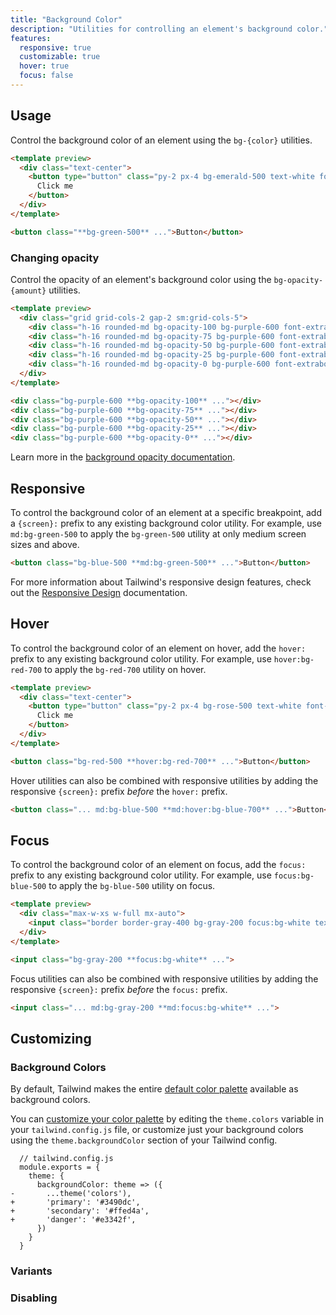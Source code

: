 ```yaml
---
title: "Background Color"
description: "Utilities for controlling an element's background color."
features:
  responsive: true
  customizable: true
  hover: true
  focus: false
---
```


## Usage

Control the background color of an element using the `bg-{color}` utilities.

```html emerald
<template preview>
  <div class="text-center">
    <button type="button" class="py-2 px-4 bg-emerald-500 text-white font-semibold rounded-lg shadow-md focus:outline-none" tabindex="-1">
      Click me
    </button>
  </div>
</template>

<button class="**bg-green-500** ...">Button</button>
```

### Changing opacity

Control the opacity of an element's background color using the `bg-opacity-{amount}` utilities.

```html purple
<template preview>
  <div class="grid grid-cols-2 gap-2 sm:grid-cols-5">
    <div class="h-16 rounded-md bg-opacity-100 bg-purple-600 font-extrabold text-white flex justify-center items-center">100%</div>
    <div class="h-16 rounded-md bg-opacity-75 bg-purple-600 font-extrabold text-white flex justify-center items-center">75%</div>
    <div class="h-16 rounded-md bg-opacity-50 bg-purple-600 font-extrabold text-white flex justify-center items-center">50%</div>
    <div class="h-16 rounded-md bg-opacity-25 bg-purple-600 font-extrabold text-white flex justify-center items-center">25%</div>
    <div class="h-16 rounded-md bg-opacity-0 bg-purple-600 font-extrabold text-white flex justify-center items-center">0%</div>
  </div>
</template>

<div class="bg-purple-600 **bg-opacity-100** ..."></div>
<div class="bg-purple-600 **bg-opacity-75** ..."></div>
<div class="bg-purple-600 **bg-opacity-50** ..."></div>
<div class="bg-purple-600 **bg-opacity-25** ..."></div>
<div class="bg-purple-600 **bg-opacity-0** ..."></div>
```

Learn more in the [background opacity documentation](/docs/background-opacity).

## Responsive

To control the background color of an element at a specific breakpoint, add a `{screen}:` prefix to any existing background color utility. For example, use `md:bg-green-500` to apply the `bg-green-500` utility at only medium screen sizes and above.

```html
<button class="bg-blue-500 **md:bg-green-500** ...">Button</button>
```

For more information about Tailwind's responsive design features, check out the [Responsive Design](/docs/responsive-design) documentation.

## Hover

To control the background color of an element on hover, add the `hover:` prefix to any existing background color utility. For example, use `hover:bg-red-700` to apply the `bg-red-700` utility on hover.

```html rose
<template preview>
  <div class="text-center">
    <button type="button" class="py-2 px-4 bg-rose-500 text-white font-semibold rounded-lg shadow-md hover:bg-rose-700 focus:outline-none" tabindex="-1">
      Click me
    </button>
  </div>
</template>

<button class="bg-red-500 **hover:bg-red-700** ...">Button</button>
```

Hover utilities can also be combined with responsive utilities by adding the responsive `{screen}:` prefix *before* the `hover:` prefix.

```html
<button class="... md:bg-blue-500 **md:hover:bg-blue-700** ...">Button</button>
```

## Focus

To control the background color of an element on focus, add the `focus:` prefix to any existing background color utility. For example, use `focus:bg-blue-500` to apply the `bg-blue-500` utility on focus.

```html amber
<template preview>
  <div class="max-w-xs w-full mx-auto">
    <input class="border border-gray-400 bg-gray-200 focus:bg-white text-gray-900 appearance-none inline-block w-full border rounded py-3 px-4 focus:outline-none" placeholder="Focus me">
  </div>
</template>

<input class="bg-gray-200 **focus:bg-white** ...">
```

Focus utilities can also be combined with responsive utilities by adding the responsive `{screen}:` prefix *before* the `focus:` prefix.

```html
<input class="... md:bg-gray-200 **md:focus:bg-white** ...">
```

## Customizing

### Background Colors

By default, Tailwind makes the entire [default color palette](/docs/customizing-colors#default-color-palette) available as background colors.

You can [customize your color palette](/docs/customizing-colors#customizing) by editing the `theme.colors` variable in your `tailwind.config.js` file, or customize just your background colors using the `theme.backgroundColor` section of your Tailwind config.

```diff-js
  // tailwind.config.js
  module.exports = {
    theme: {
      backgroundColor: theme => ({
-       ...theme('colors'),
+       'primary': '#3490dc',
+       'secondary': '#ffed4a',
+       'danger': '#e3342f',
      })
    }
  }
```

### Variants

<Variants plugin="backgroundColor" />

### Disabling

<Disabling plugin="backgroundColor" />
